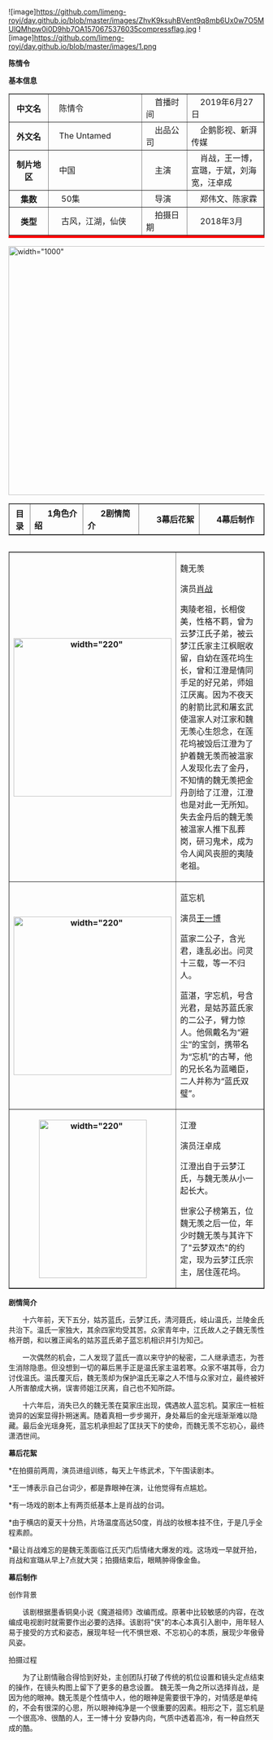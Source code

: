 ![image]https://github.com/limeng-royi/day.github.io/blob/master/images/ZhvK9ksuhBVent9q8mb6Ux0w7O5MUlQMhpw0i0D9hb7OA1570675376035compressflag.jpg
![image]https://github.com/limeng-royi/day.github.io/blob/master/images/1.png
<!DOCTYPE html PUBLIC "-//W3C//DTD XHTML 1.0 Transitional//EN" "http://www.w3.org/TR/xhtml1/DTD/xhtml1-transitional.dtd">
<html xmlns="http://www.w3.org/1999/xhtml">
<head>
<meta http-equiv="Content-Type" content="text/html; charset=utf-8" />
<title>陈情令网页制作</title>
<style type="text/css">
.line_bottom {
	border-bottom-width: 5px;
	border-bottom-style: solid;
	border-bottom-color: #F00;
}
.img {
	margin-top: 20px;
	margin-bottom: 20px;
}
.li {
	list-style-type: square;
}
.zxcv {
	font-weight: bold;
}
.zxcv {
	font-weight: bold;
}
-->
</style>
</head>
<strong>陈情令</strong>
<body>
<p class="zxcv">基本信息</p>
<table width="897" border="1" class="line_bottom">
  <tr>
    <th width="127" height="24" scope="row">中文名</th>
    <td width="319">&nbsp;&nbsp; 陈情令</td>
    <td>&nbsp;&nbsp; &nbsp;首播时间</td>
    <td width="270">&nbsp;&nbsp; &nbsp;2019年6月27日</td>
  </tr>
  <tr>
    <th scope="row">外文名</th>
    <td>&nbsp;&nbsp; The Untamed</td>
    <td>&nbsp;&nbsp; &nbsp;出品公司</td>
    <td>&nbsp;&nbsp; &nbsp;企鹅影视、新湃传媒</td>
  </tr>
  <tr>
    <th scope="row">制片地区</th>
    <td>&nbsp;&nbsp; 中国</td>
    <td width="153">&nbsp;&nbsp; &nbsp;主演</td>
    <td>&nbsp;&nbsp; &nbsp;肖战，王一博，宣璐，于斌，刘海宽，汪卓成</td>
  </tr>
  <tr>
    <th scope="row">集数</th>
    <td>&nbsp;&nbsp; &nbsp;50集</td>
    <td>&nbsp;&nbsp; &nbsp;导演</td>
    <td>&nbsp;&nbsp; &nbsp;郑伟文、陈家霖</td>
  </tr>
  <tr>
    <th scope="row">类型</th>
    <td>&nbsp;&nbsp; &nbsp;古风，江湖，仙侠</td>
    <td>&nbsp;&nbsp; &nbsp;拍摄日期</td>
    <td>&nbsp;&nbsp; &nbsp;2018年3月</td>
  </tr>
</table>
<img src="陈情令图片/untitled.png" alt=width="1000" width="900" height="489" />
<table width="903" border="1" class="li">
  <tr>
    <th width="39" height="60" class="zxcv" scope="row">目录</th>
    <td width="215"><strong class="zxcv">&nbsp;&nbsp;&nbsp;&nbsp;&nbsp; 1角色介绍</strong></td>
    <td width="231" class="zxcv">&nbsp;&nbsp;&nbsp;&nbsp;&nbsp; 2剧情简介</td>
    <td width="256" class="zxcv">&nbsp;&nbsp;&nbsp;&nbsp;&nbsp; 3幕后花絮</td>
    <td width="281" class="zxcv">&nbsp;&nbsp;&nbsp;&nbsp;&nbsp; 4幕后制作</td>
  </tr>
</table>
<table width="900" border="1" align="left">
  <tr>
    <th width="220" height="225" scope="row"><img src="陈情令图片/羡羡.jpg" alt=width="220" height="311" /></th>
    <td width="664"><p>魏无羡</p>
      <p>演员<a href="https://baike.so.com/doc/5415216-24186322.html" target="_blank">肖战</a></p>
      <p>夷陵老祖，长相俊美，性格不羁，曾为云梦江氏子弟，被云梦江氏家主江枫眠收留，自幼在莲花坞生长，曾和江澄是情同手足的好兄弟，师姐江厌离。因为不夜天的射箭比武和屠玄武使温家人对江家和魏无羡心生怨念，在莲花坞被毁后江澄为了护着魏无羡而被温家人发现化去了金丹，不知情的魏无羡把金丹剖给了江澄，江澄也是对此一无所知。失去金丹后的魏无羡被温家人推下乱葬岗，研习鬼术，成为令人闻风丧胆的夷陵老祖。</p></td>
  </tr>
  <tr>
    <th height="231" scope="row"><img src="陈情令图片/忘机.jpg" alt=width="220" height="311" /></th>
    <td><p>蓝忘机</p>
      <p>演员<a href="https://baike.so.com/doc/7125821-7761165.html" target="_blank">王一博</a></p>
      <p>蓝家二公子，含光君，逢乱必出。问灵十三载，等一不归人。</p>
      <p>蓝湛，字忘机，号含光君，是姑苏蓝氏家的二公子，臂力惊人。他佩戴名为&ldquo;避尘&rdquo;的宝剑，携带名为&ldquo;忘机&rdquo;的古琴，他的兄长名为蓝曦臣，二人并称为&ldquo;蓝氏双璧&rdquo;。</p></td>
  </tr>
  <tr>
    <th height="325" scope="row"><img src="陈情令图片/阿澄.jpg" alt=width="220" width="212" height="311" /></th>
    <td><p>江澄</p>
      <p>演员汪卓成</p>
      <p>江澄出自于云梦江氏，与魏无羡从小一起长大。</p>
      <p>世家公子榜第五，位魏无羡之后一位，年少时魏无羡与其许下了&quot;云梦双杰&quot;的约定，现为云梦江氏宗主，居住莲花坞。</p></td>
  </tr>
</table>
<p class="zxcv">剧情简介</p>
<p>&nbsp;&nbsp;&nbsp;&nbsp;&nbsp;&nbsp;	十六年前，天下五分，姑苏蓝氏，云梦江氏，清河聂氏，岐山温氏，兰陵金氏共治下。温氏一家独大，其余四家均受其苦。众家青年中，江氏故人之子魏无羡性格开朗，和以雅正闻名的姑苏蓝氏弟子蓝忘机相识并引为知己。&nbsp;&nbsp;&nbsp;</p>
<p>&nbsp;&nbsp;&nbsp;&nbsp;&nbsp;&nbsp; 一次偶然的机会，二人发现了蓝氏一直以来守护的秘密，二人继承遗志，为苍生消除隐患。但没想到一切的幕后黑手正是温氏家主温若寒。众家不堪其辱，合力讨伐温氏。温氏覆灭后，魏无羡却为保护温氏无辜之人不惜与众家对立，最终被奸人所害酿成大祸，误害师姐江厌离，自己也不知所踪。 </p>
<p>&nbsp;&nbsp;&nbsp;&nbsp;&nbsp;&nbsp;	十六年后，消失已久的魏无羡在莫家庄出现，偶遇故人蓝忘机。莫家庄一桩桩诡异的凶案显得扑朔迷离。随着真相一步步揭开，身处幕后的金光瑶渐渐难以隐藏。最后金光瑶身死，蓝忘机承担起了匡扶天下的使命，而魏无羡不忘初心，最终潇洒世间。</p>
<p class="asd"><span class="zxcv">幕后花絮</span></p>
<p> *在拍摄前两周，演员进组训练，每天上午练武术，下午围读剧本。 </p>
<p>*王一博表示自己台词少，都是靠眼神在演，让他觉得有点尴尬。 </p>
<p>*有一场戏的剧本上有两页纸基本上是肖战的台词。 </p>
<p>*由于横店的夏天十分热，片场温度高达50度，肖战的妆根本挂不住，于是几乎全程素颜。 </p>
<p>*最让肖战难忘的是魏无羡面临江氏灭门后情绪大爆发的戏。这场戏一早就开拍，肖战和宣璐从早上7点就大哭；拍摄结束后，眼睛肿得像金鱼。</p>
<p class="zxcv">幕后制作</p>
<p> 创作背景</p>
<p> &nbsp;&nbsp;&nbsp;&nbsp;&nbsp;&nbsp;	该剧根据墨香铜臭小说《魔道祖师》改编而成。原著中比较敏感的内容，在改编成电视剧时就需要作出必要的选择。该剧将"侠"的本心本真引入剧中，用年轻人易于接受的方式和姿态，展现年轻一代不惧世艰、不忘初心的本质，展现少年傲骨风姿。 </p>
<p>拍摄过程 </p>
<p>&nbsp;&nbsp;&nbsp;&nbsp;&nbsp;&nbsp;	为了让剧情融合得恰到好处，主创团队打破了传统的机位设置和镜头定点结束的操作，在镜头构图上留下了更多的悬念设置。 魏无羡一角之所以选择肖战，是因为他的眼神。魏无羡是个性情中人，他的眼神是需要很干净的，对情感是单纯的，不会有很深的心思，所以眼神纯净是一个很重要的因素。相形之下，蓝忘机是一个很高冷、很酷的人，王一博十分
  安静内向，气质中透着高冷，有一种自然天成的酷。</p>

</body>
</html>
